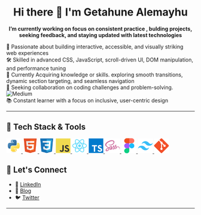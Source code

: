   <!--
**getishe/getishe** is a ✨ _special_ ✨ repository because its `README.md` (this file) appears on your GitHub profile.

Here are some ideas to get you started:

-->
<h1 align="center">  Hi there 👋 I'm Getahune Alemayhu </h1>  
 <p align="center"> <strong> I’m currently working on focus on consistent practice , bulding projects, seeking feedback, and staying updated with latest technologies </strong> </p>
🎯 Passionate about building interactive, accessible, and visually striking web experiences  </br>
🛠️ Skilled in advanced CSS, JavaScript, scroll-driven UI, DOM manipulation, and performance tuning  </br>
🌱 Currently Acquiring knowledge or skills. exploring smooth transitions, dynamic section targeting, and seamless navigation  </br>
👯 Seeking collaboration on coding challenges and problem-solving. </br?
💬 Ask me about scroll snapping, History API, and responsive design—I love sharing tips on <a href="https://medium.com/@yourusername" target="_blank">
  <img src="https://img.icons8.com/ios-filled/50/000000/medium-logo.png" alt="Medium" width="40" height="40"/>
</a>
 </br>
📚 Constant learner with a focus on inclusive, user-centric design </br>

---

## 🧰 Tech Stack & Tools

<p align="left">
  <!-- Python -->
  <a href="https://www.python.org" target="_blank" rel="noreferrer">
  <img src="https://raw.githubusercontent.com/devicons/devicon/master/icons/python/python-original.svg" alt="Python" width="40" height="40"/>
</a>
  <!-- HTML -->
  <a href="https://developer.mozilla.org/en-US/docs/Web/HTML" target="_blank" rel="noreferrer">
    <img src="https://raw.githubusercontent.com/devicons/devicon/master/icons/html5/html5-original.svg" alt="HTML5" width="40" height="40"/>
  </a>

  <!-- CSS -->
  <a href="https://developer.mozilla.org/en-US/docs/Web/CSS" target="_blank" rel="noreferrer">
    <img src="https://raw.githubusercontent.com/devicons/devicon/master/icons/css3/css3-original.svg" alt="CSS3" width="40" height="40"/>
  </a>

  <!-- JavaScript -->
  <a href="https://developer.mozilla.org/en-US/docs/Web/JavaScript" target="_blank" rel="noreferrer">
    <img src="https://raw.githubusercontent.com/devicons/devicon/master/icons/javascript/javascript-original.svg" alt="JavaScript" width="40" height="40"/>
  </a>

  
  <!-- React -->
  <a href="https://reactjs.org/" target="_blank" rel="noreferrer">
    <img src="https://raw.githubusercontent.com/devicons/devicon/master/icons/react/react-original.svg" alt="React" width="40" height="40"/>
  </a>

  <!-- TypeScript -->
  <a href="https://www.typescriptlang.org/" target="_blank" rel="noreferrer">
    <img src="https://raw.githubusercontent.com/devicons/devicon/master/icons/typescript/typescript-original.svg" alt="TypeScript" width="40" height="40"/>
  </a>

  <!-- Sass -->
  <a href="https://sass-lang.com/" target="_blank" rel="noreferrer">
    <img src="https://raw.githubusercontent.com/devicons/devicon/master/icons/sass/sass-original.svg" alt="Sass" width="40" height="40"/>
  </a>

  <!-- Figma -->
  <a href="https://figma.com/" target="_blank" rel="noreferrer">
    <img src="https://raw.githubusercontent.com/devicons/devicon/master/icons/figma/figma-original.svg" alt="Figma" width="40" height="40"/>
  </a>

  <a href="https://tailwindcss.com" target="_blank" rel="noreferrer">
  <img src="https://raw.githubusercontent.com/devicons/devicon/master/icons/tailwindcss/tailwindcss-original.svg" alt="Tailwind CSS" width="40" height="40"/>
  </a>

  <!-- Git -->
  <a href="https://git-scm.com/" target="_blank" rel="noreferrer">
    <img src="https://raw.githubusercontent.com/devicons/devicon/master/icons/git/git-original.svg" alt="Git" width="40" height="40"/>
  </a>

  
</p>



## 🤝 Let's Connect

- 🔗 [LinkedIn](your-link)
- 📝 [Blog](your-blog-if-any)
- 🐦 [Twitter](your-handle)

---
